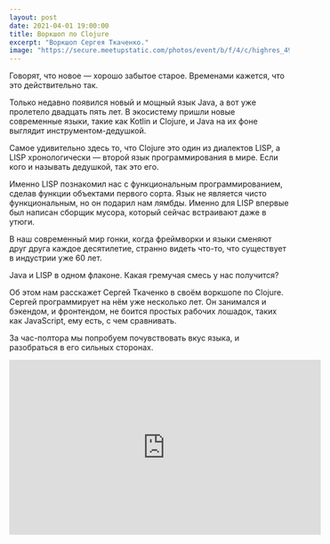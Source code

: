 ```yaml
---
layout: post
date: 2021-04-01 19:00:00
title: Воркшоп по Clojure
excerpt: "Воркшоп Сергея Ткаченко."
image: "https://secure.meetupstatic.com/photos/event/b/f/4/c/highres_495288972.jpeg"
---
```


Говорят, что новое — хорошо забытое старое. Временами кажется, что это действительно так.

Только недавно появился новый и мощный язык Java, а вот уже пролетело двадцать пять лет. В экосистему пришли новые современные языки, такие как Kotlin и Clojure, и Java на их фоне выглядит инструментом-дедушкой.

Самое удивительно здесь то, что Clojure это один из диалектов LISP, а LISP хронологически — второй язык программирования в мире. Если кого и называть дедушкой, так это его.

Именно LISP познакомил нас с функциональным программированием, сделав функции объектами первого сорта. Язык не является чисто функциональным, но он подарил нам лямбды. Именно для LISP впервые был написан сборщик мусора, который сейчас встраивают даже в утюги.

В наш современный мир гонки, когда фреймворки и языки сменяют друг друга каждое десятилетие, странно видеть что-то, что существует в индустрии уже 60 лет.

Java и LISP в одном флаконе. Какая гремучая смесь у нас получится?

Об этом нам расскажет Сергей Ткаченко в своём воркшопе по Clojure. Сергей программирует на нём уже несколько лет. Он занимался и бэкендом, и фронтендом, не боится простых рабочих лошадок, таких как JavaScript, ему есть, с чем сравнивать.

За час-полтора мы попробуем почувствовать вкус языка, и разобраться в его сильных сторонах.
<div class="video">
    <iframe width="560" height="315" src="https://www.youtube.com/embed/OTIUvpyFAAc" title="YouTube video player" frameborder="0" allow="accelerometer; autoplay; clipboard-write; encrypted-media; gyroscope; picture-in-picture" allowfullscreen></iframe>
</div>
